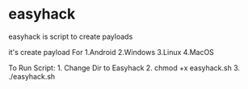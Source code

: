 # easyhack

easyhack is script to create payloads


it's create payload For	
	1.Android
	2.Windows
	3.Linux
	4.MacOS


To Run Script:
	1. Change Dir to Easyhack
	2. chmod +x easyhack.sh
	3. ./easyhack.sh
